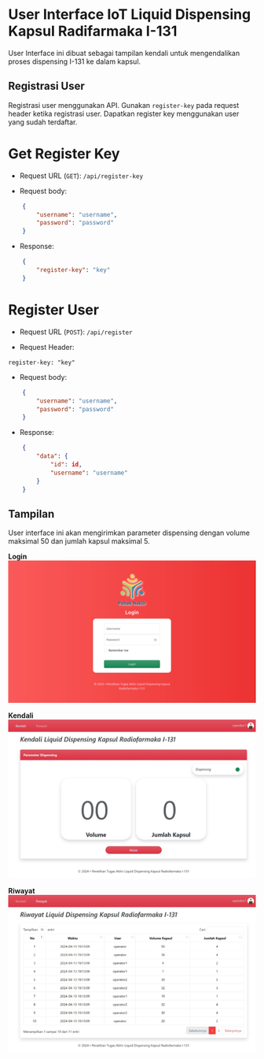 # User Interface IoT Liquid Dispensing Kapsul Radifarmaka I-131

User Interface ini dibuat sebagai tampilan kendali untuk mengendalikan proses dispensing I-131 ke dalam kapsul.

## Registrasi User

Registrasi user menggunakan API. Gunakan `register-key` pada request header ketika registrasi user. Dapatkan register key menggunakan user yang sudah terdaftar.

# Get Register Key

- Request URL (`GET`): `/api/register-key`

- Request body:
```json
    {
        "username": "username",
        "password": "password"
    }
```

- Response: 
```json
    {
        "register-key": "key"
    }
```


# Register User

- Request URL (`POST`): `/api/register`

- Request Header:
```header
register-key: "key"
```
    
- Request body: 
```json
    {
        "username": "username",
        "password": "password"
    }
```

- Response:
```json
    {
        "data": {
            "id": id,
            "username": "username"
        }
    }
```

## Tampilan

User interface ini akan mengirimkan parameter dispensing dengan volume maksimal 50 dan jumlah kapsul maksimal 5.

**Login**
![img.jpeg](login_view.jpeg)

**Kendali**
![img.jpeg](kendali_view.jpeg)

**Riwayat**
![img.jpeg](riwayat_view.jpeg)
